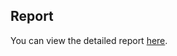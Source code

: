## Report
You can view the detailed report [here](https://docs.google.com/document/d/1m8UmgluFTYhUAeOAGMjos9NHCiE5mwlh/edit#heading=h.tyjcwt).
